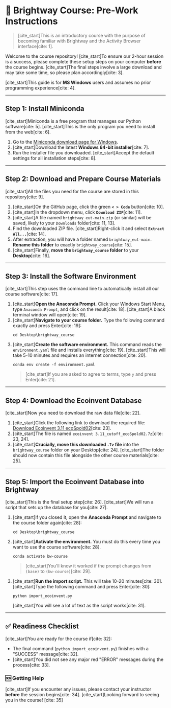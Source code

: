 # 🍃 Brightway Course: Pre-Work Instructions

> [cite_start]This is an introductory course with the purpose of becoming familiar with Brightway and the Activity Browser interface[cite: 1].

Welcome to the course repository! [cite_start]To ensure our 2-hour session is a success, please complete these setup steps on your computer **before** the course begins. [cite_start]The final steps involve a large download and may take some time, so please plan accordingly[cite: 3].

[cite_start]This guide is for **MS Windows** users and assumes no prior programming experience[cite: 4].

---

## Step 1: Install Miniconda

[cite_start]Miniconda is a free program that manages our Python software[cite: 5]. [cite_start]This is the only program you need to install from the web[cite: 6].

1.  Go to the [Miniconda download page for Windows](https://docs.anaconda.com/free/miniconda/miniconda-install/#windows-installers).
2.  [cite_start]Download the latest **Windows 64-bit installer**[cite: 7].
3.  Run the installer file you downloaded. [cite_start]Accept the default settings for all installation steps[cite: 8].

---

## Step 2: Download and Prepare Course Materials

[cite_start]All the files you need for the course are stored in this repository[cite: 9].

1.  [cite_start]On the GitHub page, click the green **`< > Code`** button[cite: 10].
2.  [cite_start]In the dropdown menu, click **`Download ZIP`**[cite: 11].
3.  [cite_start]A file named `brightway_eut-main.zip` (or similar) will be saved, likely to your `Downloads` folder[cite: 11, 13].
4.  Find the downloaded ZIP file. [cite_start]Right-click it and select **`Extract All...`**[cite: 14].
5.  After extraction, you will have a folder named `brightway_eut-main`. **Rename this folder** to exactly `brightway_course`[cite: 15].
6.  [cite_start]Finally, **move the `brightway_course` folder** to your **Desktop**[cite: 16].

---

## Step 3: Install the Software Environment

[cite_start]This step uses the command line to automatically install all our course software[cite: 17].

1.  [cite_start]**Open the Anaconda Prompt.** Click your Windows Start Menu, type `Anaconda Prompt`, and click on the result[cite: 18]. [cite_start]A black terminal window will open[cite: 19].
2.  [cite_start]**Navigate to your course folder.** Type the following command exactly and press Enter[cite: 19]:
    ```
    cd Desktop\brightway_course
    ```
3.  [cite_start]**Create the software environment.** This command reads the `environment.yaml` file and installs everything[cite: 19]. [cite_start]This will take 5-10 minutes and requires an internet connection[cite: 20].
    ```
    conda env create -f environment.yaml
    ```
    > [cite_start]If you are asked to agree to terms, type `y` and press Enter[cite: 21].

---

## Step 4: Download the Ecoinvent Database

[cite_start]Now you need to download the raw data file[cite: 22].

1.  [cite_start]Click the following link to download the required file: [Download Ecoinvent 3.11 ecoSpold02](https://eurecatcloud.sharepoint.com/:u:/s/WEEIUnit-LiniaImpacteAmbiental/EWTDKOQCCmVOrS1IA_YFRZ4BT91T2UDVE3I5gGJA9H_ycQ?e=1xlXv8)[cite: 23].
2.  [cite_start]The file is named `ecoinvent 3.11_cutoff_ecoSpold02.7z`[cite: 23, 24].
3.  [cite_start]**Crucially, move this downloaded `.7z` file** into the `brightway_course` folder on your Desktop[cite: 24]. [cite_start]The folder should now contain this file alongside the other course materials[cite: 25].

---

## Step 5: Import the Ecoinvent Database into Brightway

[cite_start]This is the final setup step[cite: 26]. [cite_start]We will run a script that sets up the database for you[cite: 27].

1.  [cite_start]If you closed it, open the **Anaconda Prompt** and navigate to the course folder again[cite: 28]:
    ```
    cd Desktop\brightway_course
    ```
2.  [cite_start]**Activate the environment.** You must do this every time you want to use the course software[cite: 28].
    ```
    conda activate bw-course
    ```
    > [cite_start]You'll know it worked if the prompt changes from `(base)` to `(bw-course)`[cite: 29].
3.  [cite_start]**Run the import script.** This will take 10-20 minutes[cite: 30]. [cite_start]Type the following command and press Enter[cite: 30]:
    ```
    python import_ecoinvent.py
    ```
    [cite_start]You will see a lot of text as the script works[cite: 31].

---

## ✅ Readiness Checklist

[cite_start]You are ready for the course if[cite: 32]:
* The final command (`python import_ecoinvent.py`) finishes with a "SUCCESS" message[cite: 32].
* [cite_start]You did not see any major red "ERROR" messages during the process[cite: 33].

### 🆘 Getting Help

[cite_start]If you encounter any issues, please contact your instructor **before** the session begins[cite: 34]. [cite_start]Looking forward to seeing you in the course! [cite: 35]